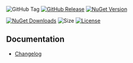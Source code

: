 ![GitHub Tag](https://img.shields.io/github/v/tag/TJC-Tools/TJC.Collection.Console)
[![GitHub Release](https://img.shields.io/github/v/release/TJC-Tools/TJC.Collection.Console)](https://github.com/TJC-Tools/TJC.Collection.Console/releases/latest)
[![NuGet Version](https://img.shields.io/nuget/v/TJC.Collection.Console)](https://www.nuget.org/packages/TJC.Collection.Console)

[![NuGet Downloads](https://img.shields.io/nuget/dt/TJC.Collection.Console)](https://www.nuget.org/packages/TJC.Collection.Console)
![Size](https://img.shields.io/github/repo-size/TJC-Tools/TJC.Collection.Console)
[![License](https://img.shields.io/github/license/TJC-Tools/TJC.Collection.Console.svg)](LICENSE)

## Documentation
- [Changelog](CHANGELOG.md)
